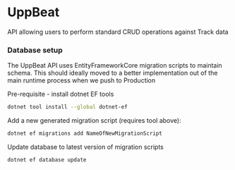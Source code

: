 # UppBeat
API allowing users to perform standard CRUD operations against Track data

### Database setup

The UppBeat API uses EntityFrameworkCore migration scripts to maintain schema. This should ideally moved to a better implementation out of the main runtime process when we push to Production

Pre-requisite - install dotnet EF tools
```bash
dotnet tool install --global dotnet-ef
```

Add a new generated migration script (requires tool above):
```bash
dotnet ef migrations add NameOfNewMigrationScript
```

Update database to latest version of migration scripts
```bash
dotnet ef database update
```
